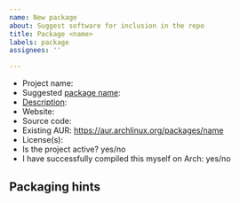 ```yaml
---
name: New package
about: Suggest software for inclusion in the repo
title: Package <name>
labels: package
assignees: ''

---
```


<!--
Please fill out all the fields below if possible!
Make sure the software
1. does not already exist in the official Arch Linux repos: https://archlinux.org/packages/
2. does not already exist in this repo: https://arch.osamc.de/#packages
3. is released under a free software license
-->

- Project name:
- Suggested [package name](https://wiki.archlinux.org/title/PKGBUILD#pkgname):
- [Description](https://wiki.archlinux.org/title/PKGBUILD#pkgdesc):
- Website:
- Source code:
- Existing AUR: https://aur.archlinux.org/packages/name
- License(s):
- Is the project active? yes/no
- I have successfully compiled this myself on Arch: yes/no

## Packaging hints
<!-- if possible, list any tools and extra steps that are required to compile the software -->
